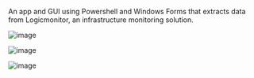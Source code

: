 An app and GUI using Powershell and Windows Forms that extracts data from Logicmonitor, an infrastructure monitoring solution.

![image](https://github.com/jjkallas/lm-gui/assets/39398421/3ca90e31-14bd-4a34-ae68-7417d6a1b5a2)


![image](https://github.com/jjkallas/lm-gui/assets/39398421/61c6dfcc-f4b0-4384-a59e-2d938cac261f)


![image](https://github.com/jjkallas/lm-gui/assets/39398421/b1504870-c7a3-451e-bf09-1d4544155983)

